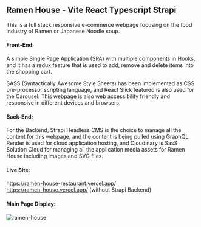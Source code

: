 ## Ramen House - Vite React Typescript Strapi

This is a full stack responsive e-commerce webpage focusing on the food industry of Ramen or Japanese Noodle soup.

#### Front-End:
A simple Single Page Application (SPA) with multiple components in Hooks, and it has a redux feature that is used to add, remove and delete items into the shopping cart.

SASS (Syntactically Awesome Style Sheets) has been implemented as CSS pre-processor scripting language, and React Slick featured is also used for the Carousel. This webpage is also web accessibility friendly and responsive in different devices and browsers.

#### Back-End:
For the Backend, Strapi Headless CMS is the choice to manage all the content for this webpage, and the content is being pulled using GraphQL. Render is used for cloud application hosting, and Cloudinary is SasS Solution Cloud for managing all the application media assets for Ramen House including images and SVG files.

#### Live Site:
https://ramen-house-restaurant.vercel.app/ <br>
https://ramen-house.vercel.app/ (without Strapi Backend)

#### Main Page Display:
![ramen-house](https://github.com/gerald-encabo/ramen-house-restaurant/assets/15988182/967a7e4d-08f3-4d91-bdf0-04e365790e4e)
